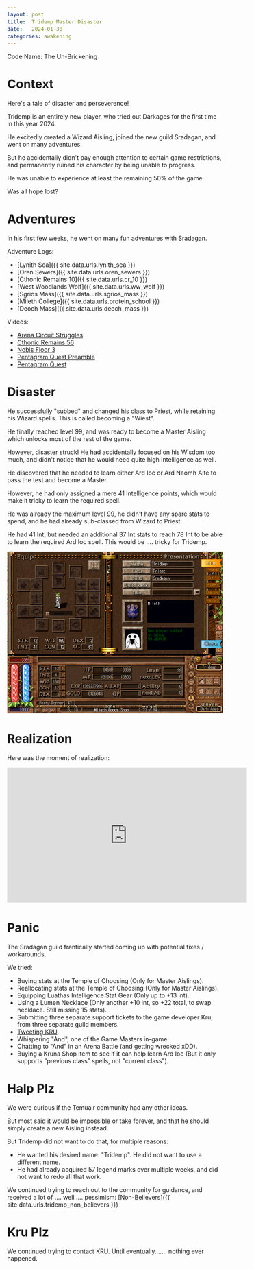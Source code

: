 ```yaml
---
layout: post
title:  Tridemp Master Disaster
date:   2024-01-30
categories: awakening
---
```


Code Name: The Un-Brickening

# Context

Here's a tale of disaster and perseverence!

Tridemp is an entirely new player, who tried out Darkages for the first time in this year 2024.

He excitedly created a Wizard Aisling, joined the new guild Sradagan, and went on many adventures.

But he accidentally didn't pay enough attention to certain game restrictions, and permanently ruined his character by being unable to progress.

He was unable to experience at least the remaining 50% of the game.

Was all hope lost?

# Adventures

In his first few weeks, he went on many fun adventures with Sradagan.

Adventure Logs:
- [Lynith Sea]({{ site.data.urls.lynith_sea }})
- [Oren Sewers]({{ site.data.urls.oren_sewers }})
- [Cthonic Remains 10]({{ site.data.urls.cr_10 }})
- [West Woodlands Wolf]({{ site.data.urls.ww_wolf }})
- [Sgrios Mass]({{ site.data.urls.sgrios_mass }})
- [Mileth College]({{ site.data.urls.protein_school }})
- [Deoch Mass]({{ site.data.urls.deoch_mass }})

Videos:
- [Arena Circuit Struggles](https://youtu.be/OyEZL9xtgJ4?si=TXDZYyt5M0KpnMjs)
- [Cthonic Remains 56](https://youtu.be/uWidGdXd2fM?si=Lk5qyUv85gO3PUbk)
- [Nobis Floor 3](https://youtu.be/-WfQI-PZlYM?si=MXrRY_uI7Rt_MdnN)
- [Pentagram Quest Preamble](https://youtu.be/T2yjYy3XZMY?si=vqhg-PqQRhzVIjRj)
- [Pentagram Quest](https://youtu.be/O-IvBDSggSY?si=tJ_HyhtYg_acAtuX)


# Disaster

He successfully "subbed" and changed his class to Priest, while retaining his Wizard spells. This is called becoming a "Wiest".

He finally reached level 99, and was ready to become a Master Aisling which unlocks most of the rest of the game.

However, disaster struck! He had accidentally focused on his Wisdom too much, and didn't notice that he would need quite high Intelligence as well.

He discovered that he needed to learn either Ard Ioc or Ard Naomh Aite to pass the test and become a Master.

However, he had only assigned a mere 41 Intelligence points, which would make it tricky to learn the required spell.

He was already the maximum level 99, he didn't have any spare stats to spend, and he had already sub-classed from Wizard to Priest.

He had 41 Int, but needed an additional 37 Int stats to reach 78 Int to be able to learn the required Ard Ioc spell. This would be .... tricky for Tridemp.

![Tridemp Stats](/assets/img/awakening/others/tridemp/tridemp-stats.png)

# Realization

Here was the moment of realization: 

<iframe width="560" height="315" src="https://www.youtube.com/embed/wdwPtfno_tM?si=f7N44eph1VEZbsRd&amp;start=97" title="YouTube video player" frameborder="0" allow="accelerometer; autoplay; clipboard-write; encrypted-media; gyroscope; picture-in-picture; web-share" allowfullscreen></iframe>


# Panic

The Sradagan guild frantically started coming up with potential fixes / workarounds.

We tried:
- Buying stats at the Temple of Choosing (Only for Master Aislings).
- Reallocating stats at the Temple of Choosing (Only for Master Aislings).
- Equipping Luathas Intelligence Stat Gear (Only up to +13 int).
- Using a Lumen Necklace (Only another +10 int, so +22 total, to swap necklace. Still missing 15 stats).
- Submitting three separate support tickets to the game developer Kru, from three separate guild members.
- [Tweeting KRU](https://twitter.com/dylanlan51/status/1750759361650278601).
- Whispering "And", one of the Game Masters in-game.
- Chatting to "And" in an Arena Battle (and getting wrecked xDD).
- Buying a Kruna Shop item to see if it can help learn Ard Ioc (But it only supports "previous class" spells, not "current class").


# Halp Plz

We were curious if the Temuair community had any other ideas.

But most said it would be impossible or take forever, and that he should simply create a new Aisling instead.

But Tridemp did not want to do that, for multiple reasons:
- He wanted his desired name: "Tridemp". He did not want to use a different name.
- He had already acquired 57 legend marks over multiple weeks, and did not want to redo all that work.

We continued trying to reach out to the community for guidance, and received a lot of .... well .... pessimism: [Non-Believers]({{ site.data.urls.tridemp_non_believers }})

# Kru Plz

We continued trying to contact KRU. Until eventually....... nothing ever happened.

